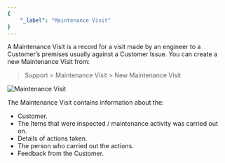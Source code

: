 ```yaml
---
{
	"_label": "Maintenance Visit"
}
---
```

A Maintenance Visit is a record for a visit made by an engineer to a Customer’s premises usually against a Customer Issue. You can create a new Maintenance Visit from:

> Support > Maintenance Visit > New Maintenance Visit


![Maintenance Visit](img/maintenance-visit.png)


The Maintenance Visit contains information about the:

- Customer.
- The Items that were inspected / maintenance activity was carried out on.
- Details of actions taken.
- The person who carried out the actions.
- Feedback from the Customer.

